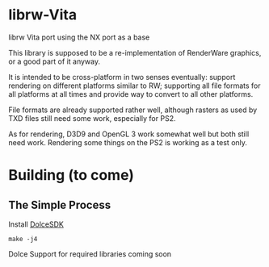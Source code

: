 librw-Vita
=====

librw Vita port using the NX port as a base

This library is supposed to be a re-implementation of RenderWare graphics,
or a good part of it anyway.

It is intended to be cross-platform in two senses eventually:
support rendering on different platforms similar to RW;
supporting all file formats for all platforms at all times and provide
way to convert to all other platforms.

File formats are already supported rather well, although rasters
as used by TXD files still need some work, especially for PS2.

As for rendering, D3D9 and OpenGL 3 work somewhat well but both still need
work. Rendering some things on the PS2 is working as a test only.

# Building (to come)

The Simple Process
------------------
Install [DolceSDK](https://github.com/dolcesdk/doc)

```make -j4```

Dolce Support for required libraries coming soon
